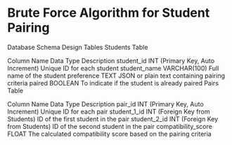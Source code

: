 # Brute Force Algorithm for Student Pairing

Database Schema Design
Tables
Students Table

Column Name	Data Type	Description
student_id	INT (Primary Key, Auto Increment)	Unique ID for each student
student_name	VARCHAR(100)	Full name of the student
preference	TEXT	JSON or plain text containing pairing criteria
paired	BOOLEAN	To indicate if the student is already paired
Pairs Table

Column Name	Data Type	Description
pair_id	INT (Primary Key, Auto Increment)	Unique ID for each pair
student_1_id	INT (Foreign Key from Students)	ID of the first student in the pair
student_2_id	INT (Foreign Key from Students)	ID of the second student in the pair
compatibility_score	FLOAT	The calculated compatibility score based on the pairing criteria
